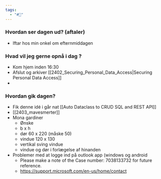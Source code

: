 ```yaml
---
tags:
  - "#📅"
---
```

### Hvordan ser dagen ud? (aftaler)
- Iftar hos min onkel om efternmiddagen

### Hvad vil jeg gerne opnå i dag ?

- Kom hjem inden 16:30 
- Afslut og arkiver [[2402_Securing_Personal_Data_Access|Securing Personal Data Access]]
- 
### Hvordan gik dagen?
- Fik denne idé i går nat [[Auto Dataclass to CRUD SQL and REST API]]
- [[2403_mavesmerter]]
- Mona gardiner
	- Ønske 
	- b x h
	- dør  60 x 220 (måske 50)
	- vindue 120 x 130 
	-  vertikal sving vindue
	- vindue og dør i forlægelse af hinanden 
- Problemer med at logge ind på outlook app (windows og android
	- Please make a note of the Case number: 7038133732 for future reference.
	- https://support.microsoft.com/en-us/home/contact